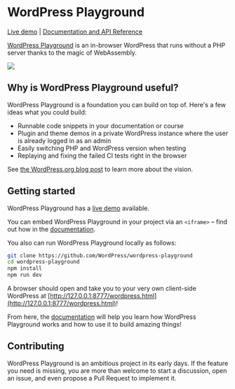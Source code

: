 # WordPress Playground

[Live demo](https://wasm.wordpress.net/wordpress.html) | [Documentation and API Reference](https://wordpresswasm.readthedocs.io/en/latest/) 

[WordPress Playground](https://github.com/WordPress/wordpress-playground) is an in-browser WordPress that runs without a PHP server thanks to the magic of WebAssembly.

![](https://raw.githubusercontent.com/wordpress/wordpress-playground/trunk/demo.png)

## Why is WordPress Playground useful?

WordPress Playground is a foundation you can build on top of. Here's a few ideas what you could build:

-   Runnable code snippets in your documentation or course
-   Plugin and theme demos in a private WordPress instance where the user is already logged in as an admin
-   Easily switching PHP and WordPress version when testing
-   Replaying and fixing the failed CI tests right in the browser

See
[the WordPress.org blog post](https://make.wordpress.org/core/2022/09/23/client-side-webassembly-wordpress-with-no-server/) to learn more about the vision.

## Getting started

WordPress Playground has a [live demo](https://developer.wordpress.org/playground/demo/) available.

You can embed WordPress Playground in your project via an `<iframe>` – find out how in the [documentation](https://wordpresswasm.readthedocs.io/en/latest/).

You also can run WordPress Playground locally as follows:

```bash
git clone https://github.com/WordPress/wordpress-playground
cd wordpress-playground
npm install
npm run dev
```

A browser should open and take you to your very own client-side WordPress at [http://127.0.0.1:8777/wordpress.html](http://127.0.0.1:8777/wordpress.html)!

From here, the [documentation](https://github.com/WordPress/wordpress-playground/tree/trunk/docs) will help you learn how WordPress Playground works and how to use it to build amazing things!

## Contributing

WordPress Playground is an ambitious project in its early days. If the feature you need is missing, you are more than welcome to start a discussion, open an issue, and even propose a Pull Request to implement it.
